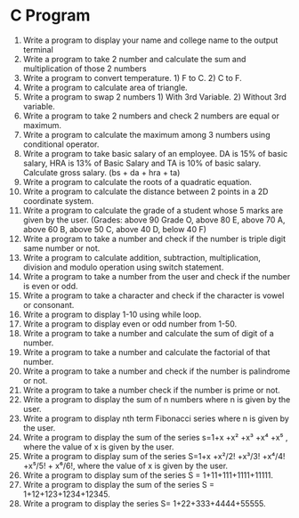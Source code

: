 # C Program

1. Write a program to display your name and college name to the output terminal
2. Write a program to take 2 number and calculate the sum and multiplication of those 2 numbers
3. Write a program to convert temperature. 1) F to C. 2) C to F.
4. Write a program to calculate area of triangle.
5. Write a program to swap 2 numbers 1) With 3rd Variable. 2) Without 3rd variable.
6. Write a program to take 2 numbers and check 2 numbers are equal or maximum.
7. Write a program to calculate the maximum among 3 numbers using conditional operator.
8. Write a program to take basic salary of an employee. DA is 15% of basic salary, HRA is 13% of Basic Salary and TA is 10% of basic salary. Calculate gross salary. (bs + da + hra + ta)
9. Write a program to calculate the roots of a quadratic equation.
10. Write a program to calculate the distance between 2 points in a 2D coordinate system.
11. Write a program to calculate the grade of a student whose 5 marks are given by the user.
            (Grades: above 90 Grade O, above 80 E, above 70 A, above 60 B, above 50 C, above 40 D, below 40 F)
12. Write a program to take a number and check if the number is triple digit same number or not.
13. Write a program to calculate addition, subtraction, multiplication, division and modulo operation using switch statement.
14. Write a program to take a number from the user and check if the number is even or odd.
15. Write a program to take a character and check if the character is vowel or consonant.
16. Write a program to display 1-10 using while loop.
17. Write a program to display even or odd number from 1-50.
18. Write a program to take a number and calculate the sum of digit of a number.
19. Write a program to take a number and calculate the factorial of that number.
20. Write a program to take a number and check if the number is palindrome or not.
21. Write a program to take a number check if the number is prime or not.
22. Write a program to display the sum of n numbers where n is given by the user.
23. Write a program to display nth term Fibonacci series where n is given by the user.
24. Write a program to display the sum of the series s=1+x +x² +x³ +x⁴ +x⁵ , where the value of x is given by the user.
25. Write a program to display sum of the series S=1+x +x²/2! +x³/3! +x⁴/4! +x⁵/5! + x⁶/6!, where the value of x is given by the user.
26. Write a program to display sum of the series S = 1+11+111+1111+11111.
27. Write a program to display the sum of the series S = 1+12+123+1234+12345.
28. Write a program to display the series S= 1+22+333+4444+55555.
